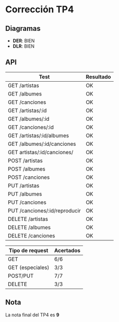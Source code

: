 # Corrección TP4

## Diagramas

- **DER**: BIEN
- **DLR**: BIEN

## API

| Test                          | Resultado |
| ----------------------------- | --------- |
| GET /artistas                 | OK        |
| GET /albumes                  | OK        |
| GET /canciones                | OK        |
| GET /artistas/:id             | OK        |
| GET /albumes/:id              | OK        |
| GET /canciones/:id            | OK        |
| GET /artistas/:id/albumes     | OK        |
| GET /albumes/:id/canciones    | OK        |
| GET artistas/:id/canciones/   | OK        |
| POST /artistas                | OK        |
| POST /albumes                 | OK        |
| POST /canciones               | OK        |
| PUT /artistas                 | OK        |
| PUT /albumes                  | OK        |
| PUT /canciones                | OK        |
| PUT /canciones/:id/reproducir | OK        |
| DELETE /artistas              | OK        |
| DELETE /albumes               | OK        |
| DELETE /canciones             | OK        |

| Tipo de request  | Acertados |
| ---------------- | --------- |
| GET              | 6/6       |
| GET (especiales) | 3/3       |
| POST/PUT         | 7/7       |
| DELETE           | 3/3       |

## Nota

La nota final del TP4 es **9**
